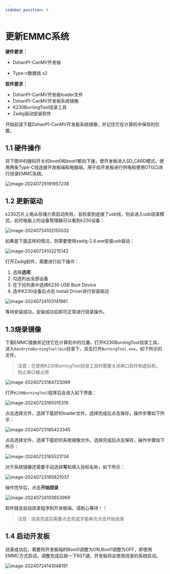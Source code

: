 ```yaml
---
sidebar_position: 4
---
```


# 更新EMMC系统

 **硬件要求：**

- DshanPI-CanMV开发板

- Type-c数据线 x2

**软件要求：**

- DshanPI-CanMV开发板loader文件
- DshanPI-CanMV开发板系统镜像
- K230BurningTool烧录工具
- Zadig驱动安装软件

开始前请下载DshanPI-CanMV开发板系统镜像，并记住它在计算机中保存的位置。



## 1.1 硬件操作

 将下图中的拨码开关的boot0和boot1都向下拨，使开发板进入SD_CARD模式。使用两条Type-C线连接开发板端和电脑端，用于给开发板进行供电和使用OTG口进行烧录EMMC系统。

![image-20240729191957238](${images}/image-20240729191957238.png)



## 1.2 更新驱动

k230芯片上电从存储介质启动失败，且检查到连接了usb线，则会进入usb烧录模式。此时电脑上的设备管理器可以看到k230设备：

![image-20240724102155532](${images}/image-20240724102155532.png)

如果是下面这样的情况，则需要使用zadig-2.8.exe安装usb驱动：

![image-20240724102215142](${images}/image-20240724102215142.png)

打开Zadig软件，需要进行如下操作：

1. 选择**选项**
2. 勾选列出全部设备
3. 在下拉列表中选择K230 USB Boot Device
4. 选中K230设备后点击 Install Driver进行安装驱动

![image-20240724103141981](${images}/image-20240724103141981.png)

等待安装成功，安装成功后即可正常进行烧录操作。

## 1.3烧录镜像

下载EMMC镜像并记住它在计算机中的位置。打开K230BurningTool烧录工具，进入`KendryteBurningTool\bin`目录下，双击打开`BurningTool.exe`，如下所示的文件。

> 注意：在使用K230BurningTool烧录工具时需要关闭串口软件和虚拟机，防止串口被占用

![image-20240723184723099](${images}/image-20240723184723099.png)

打开`K230BurningTool`程序后会进入如下界面：

![image-20240723185015319](${images}/image-20240723185015319.png)

点击选择文件，选择下载好的loader文件。选择完成后点击保存，操作步骤如下所示：

![image-20240723185423345](${images}/image-20240723185423345.png)

点击选择文件，选择下载好的系统镜像文件。选择完成后点击保存，操作步骤如下所示：

![image-20240723185521734](${images}/image-20240723185521734.png)

对于系统镜像还需要手动选择**写**和填入目标名称，如下所示：

![image-20240723185821037](${images}/image-20240723185821037.png)



操作完毕后，点击**开始烧录**

![image-20240724103653969](${images}/image-20240724103653969.png)

软件就会自动烧录程序到开发板端，请耐心等待！！

> 注意：烧录完成后需要点击完成才能再次点击开始烧录

## 1.4 启动开发板

烧录成功后，需要将开发板端的Boot0调整为ON,Boot1调整为OFF，即使用EMMC方式启动。调整完成后按一下RST键，开发板将会使用烧录的系统启动。

![image-20240724141048191](${images}/image-20240724141048191.png)


